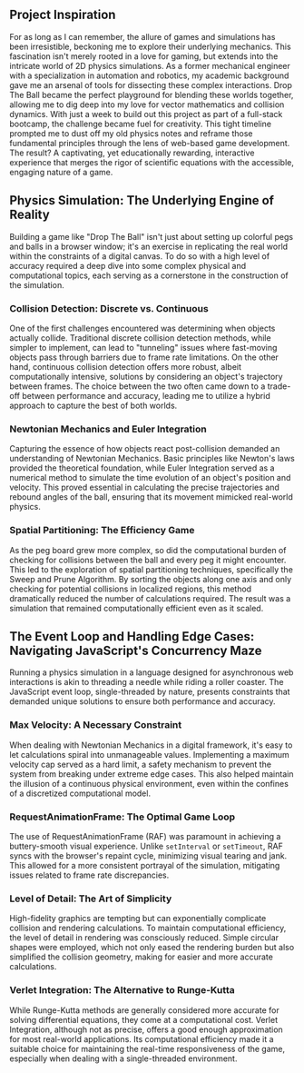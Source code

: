 
## Project Inspiration

For as long as I can remember, the allure of games and simulations has been irresistible, beckoning me to explore their underlying mechanics. This fascination isn't merely rooted in a love for gaming, but extends into the intricate world of 2D physics simulations. As a former mechanical engineer with a specialization in automation and robotics, my academic background gave me an arsenal of tools for dissecting these complex interactions. Drop The Ball became the perfect playground for blending these worlds together, allowing me to dig deep into my love for vector mathematics and collision dynamics. With just a week to build out this project as part of a full-stack bootcamp, the challenge became fuel for creativity. This tight timeline prompted me to dust off my old physics notes and reframe those fundamental principles through the lens of web-based game development. The result? A captivating, yet educationally rewarding, interactive experience that merges the rigor of scientific equations with the accessible, engaging nature of a game.

## Physics Simulation: The Underlying Engine of Reality

Building a game like "Drop The Ball" isn't just about setting up colorful pegs and balls in a browser window; it's an exercise in replicating the real world within the constraints of a digital canvas. To do so with a high level of accuracy required a deep dive into some complex physical and computational topics, each serving as a cornerstone in the construction of the simulation.

### Collision Detection: Discrete vs. Continuous

One of the first challenges encountered was determining when objects actually collide. Traditional discrete collision detection methods, while simpler to implement, can lead to "tunneling" issues where fast-moving objects pass through barriers due to frame rate limitations. On the other hand, continuous collision detection offers more robust, albeit computationally intensive, solutions by considering an object's trajectory between frames. The choice between the two often came down to a trade-off between performance and accuracy, leading me to utilize a hybrid approach to capture the best of both worlds.

### Newtonian Mechanics and Euler Integration

Capturing the essence of how objects react post-collision demanded an understanding of Newtonian Mechanics. Basic principles like Newton's laws provided the theoretical foundation, while Euler Integration served as a numerical method to simulate the time evolution of an object's position and velocity. This proved essential in calculating the precise trajectories and rebound angles of the ball, ensuring that its movement mimicked real-world physics.

### Spatial Partitioning: The Efficiency Game

As the peg board grew more complex, so did the computational burden of checking for collisions between the ball and every peg it might encounter. This led to the exploration of spatial partitioning techniques, specifically the Sweep and Prune Algorithm. By sorting the objects along one axis and only checking for potential collisions in localized regions, this method dramatically reduced the number of calculations required. The result was a simulation that remained computationally efficient even as it scaled.

## The Event Loop and Handling Edge Cases: Navigating JavaScript's Concurrency Maze

Running a physics simulation in a language designed for asynchronous web interactions is akin to threading a needle while riding a roller coaster. The JavaScript event loop, single-threaded by nature, presents constraints that demanded unique solutions to ensure both performance and accuracy.

### Max Velocity: A Necessary Constraint

When dealing with Newtonian Mechanics in a digital framework, it's easy to let calculations spiral into unmanageable values. Implementing a maximum velocity cap served as a hard limit, a safety mechanism to prevent the system from breaking under extreme edge cases. This also helped maintain the illusion of a continuous physical environment, even within the confines of a discretized computational model.

### RequestAnimationFrame: The Optimal Game Loop

The use of RequestAnimationFrame (RAF) was paramount in achieving a buttery-smooth visual experience. Unlike `setInterval` or `setTimeout`, RAF syncs with the browser's repaint cycle, minimizing visual tearing and jank. This allowed for a more consistent portrayal of the simulation, mitigating issues related to frame rate discrepancies.

### Level of Detail: The Art of Simplicity

High-fidelity graphics are tempting but can exponentially complicate collision and rendering calculations. To maintain computational efficiency, the level of detail in rendering was consciously reduced. Simple circular shapes were employed, which not only eased the rendering burden but also simplified the collision geometry, making for easier and more accurate calculations.

### Verlet Integration: The Alternative to Runge-Kutta

While Runge-Kutta methods are generally considered more accurate for solving differential equations, they come at a computational cost. Verlet Integration, although not as precise, offers a good enough approximation for most real-world applications. Its computational efficiency made it a suitable choice for maintaining the real-time responsiveness of the game, especially when dealing with a single-threaded environment.